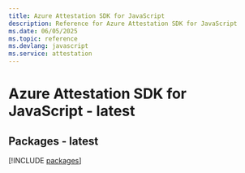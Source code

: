 ```yaml
---
title: Azure Attestation SDK for JavaScript
description: Reference for Azure Attestation SDK for JavaScript
ms.date: 06/05/2025
ms.topic: reference
ms.devlang: javascript
ms.service: attestation
---
```

# Azure Attestation SDK for JavaScript - latest
## Packages - latest
[!INCLUDE [packages](attestation-index.md)]